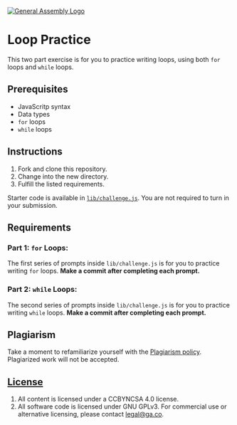 [![General Assembly Logo](https://camo.githubusercontent.com/1a91b05b8f4d44b5bbfb83abac2b0996d8e26c92/687474703a2f2f692e696d6775722e636f6d2f6b6538555354712e706e67)](https://generalassemb.ly/education/web-development-immersive)

# Loop Practice

This two part exercise is for you to practice writing loops, using both `for`
loops and `while` loops.

## Prerequisites

* JavaScritp syntax
* Data types
* `for` loops
* `while` loops

## Instructions

1. Fork and clone this repository.
1. Change into the new directory.
1. Fulfill the listed requirements.

Starter code is available in [`lib/challenge.js`](lib/challenge.js). You are not
required to turn in your submission.

## Requirements

### Part 1: `for` Loops:

The first series of prompts inside `lib/challenge.js` is for you to practice
writing `for` loops. **Make a commit after completing each prompt.**

### Part 2: `while` Loops:

The second series of prompts inside `lib/challenge.js` is for you to practice
writing `while` loops. **Make a commit after completing each prompt.**

## Plagiarism

Take a moment to refamiliarize yourself with the [Plagiarism policy](https://git.generalassemb.ly/DC-WDI/Administrative/blob/master/plagiarism.md). Plagiarized work will not be accepted.

## [License](LICENSE)

1.  All content is licensed under a CC­BY­NC­SA 4.0 license.
1.  All software code is licensed under GNU GPLv3. For commercial use or
    alternative licensing, please contact legal@ga.co.

